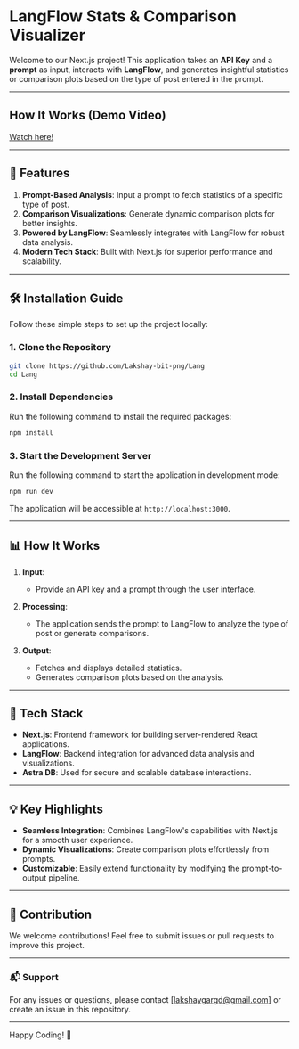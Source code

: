 # LangFlow Stats & Comparison Visualizer

Welcome to our Next.js project! This application takes an **API Key** and a **prompt** as input, interacts with **LangFlow**, and generates insightful statistics or comparison plots based on the type of post entered in the prompt.

---

##  How It Works (Demo Video)

<a href="https://www.youtube.com/watch?v=bDkxWQECWRw">
Watch here!
</a>

---

## 🚀 Features

1. **Prompt-Based Analysis**: Input a prompt to fetch statistics of a specific type of post.
2. **Comparison Visualizations**: Generate dynamic comparison plots for better insights.
3. **Powered by LangFlow**: Seamlessly integrates with LangFlow for robust data analysis.
4. **Modern Tech Stack**: Built with Next.js for superior performance and scalability.

---

## 🛠 Installation Guide

Follow these simple steps to set up the project locally:

### 1. Clone the Repository
```bash
git clone https://github.com/Lakshay-bit-png/Lang
cd Lang
```

### 2. Install Dependencies
Run the following command to install the required packages:
```bash
npm install
```

### 3. Start the Development Server
Run the following command to start the application in development mode:
```bash
npm run dev
```

The application will be accessible at `http://localhost:3000`.

---

## 📊 How It Works

1. **Input**:
   - Provide an API key and a prompt through the user interface.

2. **Processing**:
   - The application sends the prompt to LangFlow to analyze the type of post or generate comparisons.

3. **Output**:
   - Fetches and displays detailed statistics.
   - Generates comparison plots based on the analysis.

---

## 🧰 Tech Stack

- **Next.js**: Frontend framework for building server-rendered React applications.
- **LangFlow**: Backend integration for advanced data analysis and visualizations.
- **Astra DB**: Used for secure and scalable database interactions.

---

## 💡 Key Highlights

- **Seamless Integration**: Combines LangFlow's capabilities with Next.js for a smooth user experience.
- **Dynamic Visualizations**: Create comparison plots effortlessly from prompts.
- **Customizable**: Easily extend functionality by modifying the prompt-to-output pipeline.

---

## 🤝 Contribution

We welcome contributions! Feel free to submit issues or pull requests to improve this project.

---



### 📬 Support
For any issues or questions, please contact [lakshaygargd@gmail.com] or create an issue in this repository.

---



Happy Coding! 🎉
